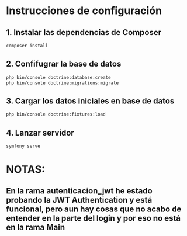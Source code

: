 # Instrucciones de configuración

## 1. Instalar las dependencias de Composer

```bash
composer install
```

## 2. Confifugrar la base de datos
```bash
php bin/console doctrine:database:create
php bin/console doctrine:migrations:migrate
```

## 3. Cargar los datos iniciales en base de datos
```bash
php bin/console doctrine:fixtures:load
```

## 4. Lanzar servidor
```bash
symfony serve
```

# NOTAS:
## En la rama autenticacion_jwt he estado probando la JWT Authentication y está funcional, pero aun hay cosas que no acabo de entender en la parte del login y por eso no está en la rama Main